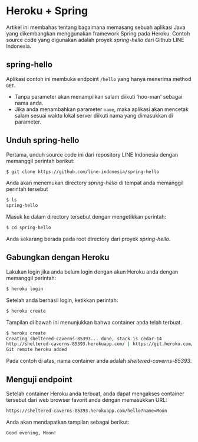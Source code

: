 # Heroku + Spring
Artikel ini membahas tentang bagaimana memasang sebuah aplikasi Java yang dikembangkan menggunakan framework Spring pada Heroku. Contoh source code yang digunakan adalah proyek _spring-hello_ dari Github LINE Indonesia.

## spring-hello
Aplikasi contoh ini membuka endpoint `/hello` yang hanya menerima method `GET`.

- Tanpa parameter akan menampilkan salam diikuti 'hoo-man' sebagai nama anda.
- Jika anda menambahkan parameter `name`, maka aplikasi akan mencetak salam sesuai waktu lokal server diikuti nama yang dimasukkan di parameter.

## Unduh spring-hello
Pertama, unduh source code ini dari repository LINE Indonesia dengan memanggil perintah berikut:

```bash
$ git clone https://github.com/line-indonesia/spring-hello
```

Anda akan menemukan directory _spring-hello_ di tempat anda memanggil perintah tersebut

```bash
$ ls
spring-hello
```

Masuk ke dalam directory tersebut dengan mengetikkan perintah:

```bash
$ cd spring-hello
```

Anda sekarang berada pada root directory dari proyek _spring-hello_.

## Gabungkan dengan Heroku
Lakukan login jika anda belum login dengan akun Heroku anda dengan memanggil perintah:

```bash
$ heroku login
```

Setelah anda berhasil login, ketikkan perintah:

```bash
$ heroku create
```

Tampilan di bawah ini menunjukkan bahwa container anda telah terbuat.

```bash
$ heroku create
Creating sheltered-caverns-85393... done, stack is cedar-14
http://sheltered-caverns-85393.herokuapp.com/ | https://git.heroku.com/sheltered-caverns-85393.git
Git remote heroku added
```
Pada contoh di atas, nama container anda adalah _sheltered-caverns-85393_.

## Menguji endpoint

Setelah container Heroku anda terbuat, anda dapat mengakses container tersebut dari web browser favorit anda dengan memasukkan URL:

```bash
https://sheltered-caverns-85393.herokuapp.com/hello?name=Moon
```

Anda akan mendapatkan tampilan sebagai berikut:

```bash
Good evening, Moon!
```

